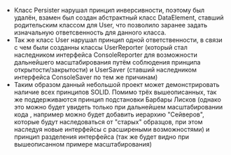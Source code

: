 * Класс Persister нарушал принцип инверсивности, поэтому был удалён, взамен был создан абстрактный класс DataElement,
ставший родительским классом для User, что позволило заранее задать изначальную ответсвенность для данного класса.
* Так же класс User нарушал принцип одной ответственности, в связи с чем были созданны классы UserReporter 
(который стал наследником интерфейса ConsoleReporter для возможности дальнейшего масштабирования путём соблюдения принципа открытости/закрытости) 
и UserSaver (ставший наследником интерфейса ConsoleSaver по тем же причинам)
* Таким образом данный небольшой проект может демонстрировать наличие всех принципов SOLID. Помимо трёх вышеописанных, так же
поддерживаются принцип подстановки Барбары Лисков (однако это можно будет увидеть только при дальнейшем масштабировании кода
, например можно будет добавить иерархию "Сейверов", которые будут наследоваться от "старых" образцов, при этом наследуя новые интерфейсы с расширеными возможностями)
и принцип разделения интерфейса (так же будет видно при вышеописанном примере масштабирования)